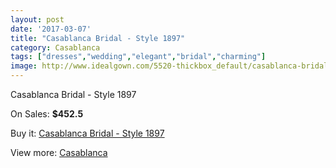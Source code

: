```yaml
---
layout: post
date: '2017-03-07'
title: "Casablanca Bridal - Style 1897"
category: Casablanca
tags: ["dresses","wedding","elegant","bridal","charming"]
image: http://www.idealgown.com/5520-thickbox_default/casablanca-bridal-style-1897.jpg
---
```

Casablanca Bridal - Style 1897

On Sales: **$452.5**
<a href="https://www.idealgown.com/en/casablanca/2423-casablanca-bridal-style-1897.html"><amp-img layout="responsive" width="600" height="600" src="//www.idealgown.com/5520-thickbox_default/casablanca-bridal-style-1897.jpg" alt="Casablanca Bridal - Style 1897 0" /></a>
<a href="https://www.idealgown.com/en/casablanca/2423-casablanca-bridal-style-1897.html"><amp-img layout="responsive" width="600" height="600" src="//www.idealgown.com/5522-thickbox_default/casablanca-bridal-style-1897.jpg" alt="Casablanca Bridal - Style 1897 1" /></a>
<a href="https://www.idealgown.com/en/casablanca/2423-casablanca-bridal-style-1897.html"><amp-img layout="responsive" width="600" height="600" src="//www.idealgown.com/5521-thickbox_default/casablanca-bridal-style-1897.jpg" alt="Casablanca Bridal - Style 1897 2" /></a>

Buy it: [Casablanca Bridal - Style 1897](https://www.idealgown.com/en/casablanca/2423-casablanca-bridal-style-1897.html "Casablanca Bridal - Style 1897")

View more: [Casablanca](https://www.idealgown.com/en/31-casablanca "Casablanca")